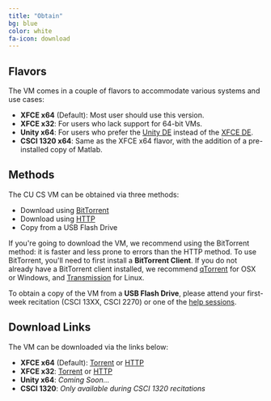 ```yaml
---
title: "Obtain"
bg: blue
color: white
fa-icon: download
---
```


## Flavors

The VM comes in a couple of flavors to accommodate various systems and
use cases:

- **XFCE x64** (Default): Most user should use this version.
- **XFCE x32**: For users who lack support for 64-bit VMs.
- **Unity x64**: For users who prefer the [Unity DE](https://unity.ubuntu.com/)
                 instead of the [XFCE DE](http://www.xfce.org/).
- **CSCI 1320 x64**: Same as the XFCE x64 flavor, with the
                     addition of a pre-installed copy of Matlab.

## Methods

The CU CS VM can be obtained via three methods:

- Download using [BitTorrent](http://en.wikipedia.org/wiki/BitTorrent)
- Download using [HTTP](http://en.wikipedia.org/wiki/Hypertext_Transfer_Protocol)
- Copy from a USB Flash Drive

If you're going to download the VM, we recommend using the BitTorrent
method: it is faster and less prone to errors than the HTTP method. To
use BitTorrent, you'll need to first install a **BitTorrent Client**. If
you do not already have a BitTorrent client installed, we recommend
[qTorrent](http://www.qbittorrent.org/download.php) for OSX or
Windows, and [Transmission](https://www.transmissionbt.com/) for
Linux.

To obtain a copy of the VM from a **USB Flash Drive**, please attend
your first-week recitation (CSCI 13XX, CSCI 2270) or one of the
[help sessions](#intro).

## Download Links

The VM can be downloaded via the links below:

- **XFCE x64** (Default):
  [Torrent](https://csel-archive.cs.colorado.edu/vm-images/cu-cs-vm-spring15-xfce-x64-v1.0.torrent)
  or
  [HTTP](https://csel-archive.cs.colorado.edu/vm-images/cu-cs-vm-spring15-xfce-x64-v1.0.zip)
- **XFCE x32**:
  [Torrent](https://csel-archive.cs.colorado.edu/vm-images/cu-cs-vm-spring15-xfce-x32-v1.0.torrent)
  or
  [HTTP](https://csel-archive.cs.colorado.edu/vm-images/cu-cs-vm-spring15-xfce-x32-v1.0.zip)
- **Unity x64**: *Coming Soon...*
- **CSCI 1320**: *Only available during CSCI 1320 recitations*
